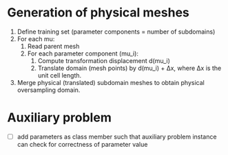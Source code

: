 # Generation of physical meshes

1. Define training set (parameter components = number of subdomains)
2. For each mu:
    1. Read parent mesh
    2. For each parameter component (mu_i):
        1. Compute transformation displacement d(mu_i)
        2. Translate domain (mesh points) by d(mu_i) + Δx, where Δx is the unit cell length.
3. Merge physical (translated) subdomain meshes to obtain physical oversampling domain.

# Auxiliary problem

- [ ] add parameters as class member such that auxiliary problem instance can check for correctness of parameter value
